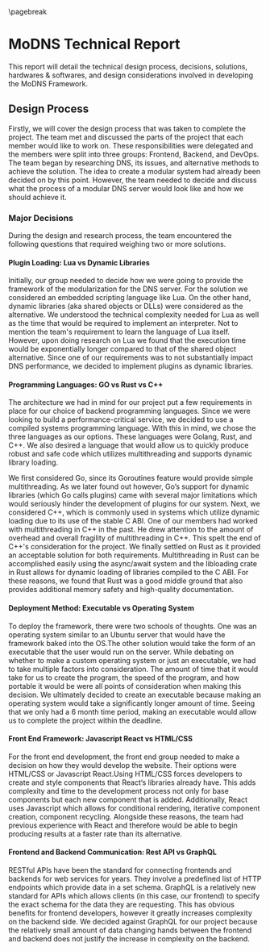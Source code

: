 \pagebreak
# MoDNS Technical Report

This report will detail the technical design process, decisions, solutions, hardwares & softwares, and design considerations involved in developing the MoDNS Framework.

## Design Process

Firstly, we will cover the design process that was taken to complete the project. The team met and discussed the parts of the project that each member would like to work on. These responsibilities were delegated and the members were split into three groups: Frontend, Backend, and DevOps. The team began by researching DNS, its issues, and alternative methods to achieve the solution. The idea to create a modular system had already been decided on by this point. However, the team needed to decide and discuss what the process of a modular DNS server would look like and how we should achieve it.

### Major Decisions

During the design and research process, the team encountered the following questions that required weighing two or more solutions.

#### Plugin Loading: Lua vs Dynamic Libraries

Initially, our group needed to decide how we were going to provide the framework of the modularization for the DNS server. For the solution we considered an embedded scripting language like Lua. On the other hand, dynamic libraries (aka shared objects or DLLs) were considered as the alternative. We understood the technical complexity needed for Lua as well as the time that would be required to implement an interpreter. Not to mention the team's requirement to learn the language of Lua itself. However, upon doing research on Lua we found that the execution time would be exponentially longer compared to that of the shared object alternative. Since one of our requirements was to not substantially impact DNS performance, we decided to implement plugins as dynamic libraries.

#### Programming Languages: GO vs Rust vs C++

The architecture we had in mind for our project put a few requirements in place for our choice of backend programming languages. Since we were looking to build a performance-critical service, we decided to use a compiled systems programming language. With this in mind, we chose the three languages as our options. These languages were Golang, Rust, and C++. We also desired a language that would allow us to quickly produce robust and safe code which utilizes multithreading and supports dynamic library loading.

We first considered Go, since its Goroutines feature would provide simple multithreading. As we later found out however, Go’s support for dynamic libraries (which Go calls plugins) came with several major limitations which would seriously hinder the development of plugins for our system. Next, we considered C++, which is commonly used in systems which utilize dynamic loading due to its use of the stable C ABI. One of our members had worked with multithreading in C++ in the past. He drew attention to the amount of overhead and overall fragility of multithreading in C++. This spelt the end of C++'s consideration for the project. We finally settled on Rust as it provided an acceptable solution for both requirements. Multithreading in Rust can be accomplished easily using the async/await system and the libloading crate in Rust allows for dynamic loading of libraries compiled to the C ABI. For these reasons, we found that Rust was a good middle ground that also provides additional memory safety and high-quality documentation.

#### Deployment Method: Executable vs Operating System

To deploy the framework, there were two schools of thoughts. One was an operating system similar to an Ubuntu server that would have the framework baked into the OS.The other solution would take the form of an executable that the user would run on the server. While debating on whether to make a custom operating system or just an executable, we had to take multiple factors into consideration. The amount of time that it would take for us to create the program, the speed of the program, and how portable it would be were all points of consideration when making this decision. We ultimately decided to create an executable because making an operating system would take a significantly longer amount of time. Seeing that we only had a 6 month time period, making an executable would allow us to complete the project within the deadline.

#### Front End Framework: Javascript React vs HTML/CSS

For the front end development, the front end group needed to make a decision on how they would develop the website. Their options were HTML/CSS or Javascript React.Using HTML/CSS forces developers to create and style components that React‘s libraries already have. This adds complexity and time to the development process not only for base components but each new component that is added. Additionally, React uses Javascript which allows for conditional rendering, iterative component creation, component recycling. Alongside these reasons, the team had previous experience with React and therefore would be able to begin producing results at a faster rate than its alternative.

#### Frontend and Backend Communication: Rest API vs GraphQL

RESTful APIs have been the standard for connecting frontends and backends for web services for years. They involve a predefined list of HTTP endpoints which provide data in a set schema. GraphQL is a relatively new standard for APIs which allows clients (in this case, our frontend) to specify the exact schema for the data they are requesting. This has obvious benefits for frontend developers, however it greatly increases complexity on the backend side. We decided against GraphQL for our project because the relatively small amount of data changing hands between the frontend and backend does not justify the increase in complexity on the backend.